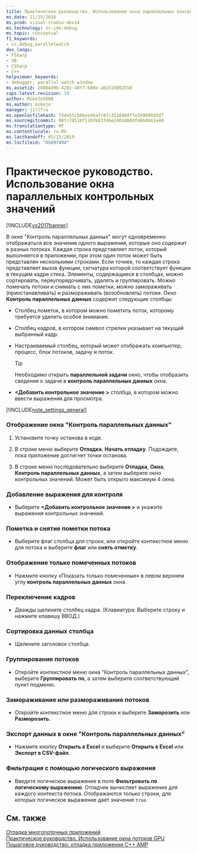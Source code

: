 ```yaml
---
title: Практическое руководство. Использование окна параллельных контрольных значений | Документация Майкрософт
ms.date: 11/15/2016
ms.prod: visual-studio-dev14
ms.technology: vs-ide-debug
ms.topic: conceptual
f1_keywords:
- vs.debug.parallelwatch
dev_langs:
- FSharp
- VB
- CSharp
- C++
helpviewer_keywords:
- debugger, parallel watch window
ms.assetid: 28004d9b-420c-48f7-b80e-ab1519802558
caps.latest.revision: 19
author: MikeJo5000
ms.author: mikejo
manager: jillfra
ms.openlocfilehash: 734a55cb06ee46afc6fc3518d6dffe349690d3d7
ms.sourcegitcommit: 08fc78516f1107b83f46e2401888df4868bb1e40
ms.translationtype: MT
ms.contentlocale: ru-RU
ms.lasthandoff: 05/15/2019
ms.locfileid: "65697494"
---
```

# <a name="how-to-use-the-parallel-watch-window"></a>Практическое руководство. Использование окна параллельных контрольных значений
[!INCLUDE[vs2017banner](../includes/vs2017banner.md)]

В окне "Контроль параллельных данных" могут одновременно отображаться все значения одного выражения, которые оно содержит в разных потоках. Каждая строка представляет поток, который выполняется в приложении, при этом один поток может быть представлен несколькими строками. Если точнее, то каждая строка представляет вызов функции, сигнатура которой соответствует функции в текущем кадре стека. Элементы, содержащиеся в столбцах, можно сортировать, переупорядочивать, удалять и группировать. Можно помечать потоки и снимать с них пометки, можно замораживать (приостанавливать) и размораживать (возобновлять) потоки. Окно **Контроль параллельных данных** содержит следующие столбцы:  
  
- Столбец пометок, в котором можно пометить поток, которому требуется уделить особое внимание.  
  
- Столбец кадров, в котором символ стрелки указывает на текущий выбранный кадр.  
  
- Настраиваемый столбец, который может отображать компьютер, процесс, блок потоков, задачу и поток.  
  
  > [!TIP]
  > Необходимо открыть **параллельной задачи** окно, чтобы отобразить сведения о задаче в **контроль параллельных данных** окна.  
  
-  **\<Добавить контрольное значение >** столбца, в котором можно ввести выражения для просмотра.  
  
  [!INCLUDE[note_settings_general](../includes/note-settings-general-md.md)]  
  
### <a name="to-display-the-parallel-watch-window"></a>Отображение окна "Контроль параллельных данных"  
  
1. Установите точку останова в коде.  
  
2. В строке меню выберите **Отладка**, **Начать отладку**. Подождите, пока приложение достигнет точки останова.  
  
3. В строке меню последовательно выберите **Отладка**, **Окна**, **Контроль параллельных данных**, а затем выберите окно контрольных значений. Может быть открыто максимум 4 окна.  
  
### <a name="to-add-a-watch-expression"></a>Добавление выражения для контроля  
  
- Выберите  **\<Добавить контрольное значение >** и укажите выражения контрольных значений.  
  
### <a name="to-flag-or-unflag-a-thread"></a>Пометка и снятие пометки потока  
  
- Выберите флаг столбца для строки, или откройте контекстное меню для потока и выберите **флаг** или **снять отметку**.  
  
### <a name="to-display-only-flagged-threads"></a>Отображение только помеченных потоков  
  
- Нажмите кнопку «Показать только помеченные» в левом верхнем углу **контроль параллельных данных** окна.  
  
### <a name="to-switch-frames"></a>Переключение кадров  
  
- Дважды щелкните столбец кадра. (Клавиатура: Выберите строку и нажмите клавишу ВВОД.)  
  
### <a name="to-sort-a-column"></a>Сортировка данных столбца  
  
- Щелкните заголовок столбца.  
  
### <a name="to-group-threads"></a>Группирование потоков  
  
- Откройте контекстное меню окна "Контроль параллельных данных", выберите **Группировать по**, а затем выберите соответствующий пункт подменю.  
  
### <a name="to-freeze-or-thaw-threads"></a>Замораживание или размораживание потоков  
  
- Откройте контекстное меню для строки и выберите **Заморозить** или **Разморозить**.  
  
### <a name="to-export-the-data-in-the-parallel-watch-window"></a>Экспорт данных в окне "Контроль параллельных данных"  
  
- Нажмите кнопку **Открыть в Excel** и выберите **Открыть в Excel** или **Экспорт в CSV-файл**.  
  
### <a name="to-filter-by-a-boolean-expression"></a>Фильтрация с помощью логического выражения  
  
- Введите логическое выражение в поле **Фильтровать по логическому выражению**. Отладчик вычисляет выражение для каждого контекста потока. Отображаются только строки, для которых логическое выражение дает значение `true`.  
  
## <a name="see-also"></a>См. также  
 [Отладка многопоточных приложений](../debugger/debug-multithreaded-applications-in-visual-studio.md)   
 [Практическое руководство. Использование окна потоков GPU](../debugger/how-to-use-the-gpu-threads-window.md)   
 [Пошаговое руководство: отладка приложения C++ AMP](https://msdn.microsoft.com/library/40e92ecc-f6ba-411c-960c-b3047b854fb5)
